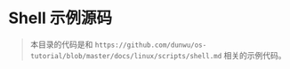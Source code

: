 # Shell 示例源码

> 本目录的代码是和 `https://github.com/dunwu/os-tutorial/blob/master/docs/linux/scripts/shell.md` 相关的示例代码。
